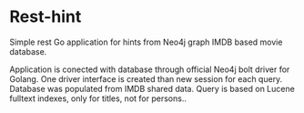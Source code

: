 # Rest-hint
Simple rest Go application for hints from Neo4j graph IMDB based movie database.

Application is conected with database through official Neo4j bolt driver for Golang.
One driver interface is created than new session for each query.
Database was populated from IMDB shared data.
Query is based on Lucene fulltext indexes, only for titles, not for persons..


